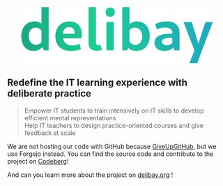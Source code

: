 <div align="center">
	<a href="https://delibay.org">
		<img src="https://raw.githubusercontent.com/delibay/.github/main/profile/logo.svg" alt="Delibay logo" height="128"/>
	</a>
</div>

## Redefine the IT learning experience with deliberate practice
> Empower IT students to train intensively on IT skills to develop efficient mental representations  
> Help IT teachers to design practice-oriented courses and give feedback at scale

We are not hosting our code with GitHub because [GiveUpGitHub](https://giveupgithub.com/), but we use Forgejo instead. You can find the source code and contribute to the project on [Codeberg](https://codeberg.org/delibay/)!

And can you learn more about the project on [delibay.org](https://delibay.org) !
